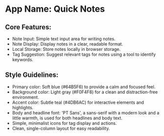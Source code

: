 # **App Name**: Quick Notes

## Core Features:

- Note Input: Simple text input area for writing notes.
- Note Display: Display notes in a clear, readable format.
- Local Storage: Store notes locally in browser storage.
- Tag Suggestion: Suggest relevant tags for notes using a tool to identify keywords.

## Style Guidelines:

- Primary color: Soft blue (#64B5F6) to provide a calm and focused feel.
- Background color: Light gray (#F0F4F8) for a clean and distraction-free environment.
- Accent color: Subtle teal (#4DB6AC) for interactive elements and highlights.
- Body and headline font: 'PT Sans', a sans-serif with a modern look and a little warmth, is used for both headlines and body text.
- Simple, minimalist icons for tag display and actions.
- Clean, single-column layout for easy readability.